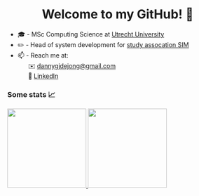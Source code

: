 <h1 align="center">Welcome to my GitHub! 👋</h1>

- 🎓 - MSc Computing Science at [Utrecht University](https://www.uu.nl/)
- ✏️ - Head of system development for [study assocation SIM](https://github.com/StudieverenigingSIM)
- 📫 - Reach me at:  
&nbsp;&nbsp;&nbsp;&nbsp;&nbsp;&nbsp;✉️ [dannygjdejong@gmail.com](mailto:dannygjdejong@gmail.com)  
&nbsp;&nbsp;&nbsp;&nbsp;&nbsp;&nbsp;👥 [LinkedIn](https://www.linkedin.com/in/dannygjdejong/)  

### Some stats 📈
<a href="https://github.com/DannyGJdeJong">
  <img height="180em" src="https://github-readme-stats-phi-nine-77.vercel.app/api?username=dannygjdejong&count_private=true&hide_rank=true&show_icons=true" />
  <img height="180em" src="https://github-readme-stats-phi-nine-77.vercel.app/api/top-langs/?username=dannygjdejong&layout=compact&langs_count=5&hide=jupyter%20notebook,html" />
  
</a>
